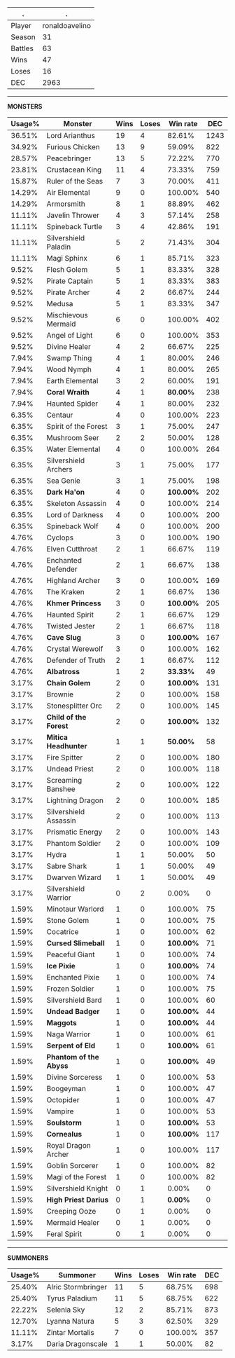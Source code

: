 .|.
|-|-
Player|ronaldoavelino
Season|31
Battles|63
Wins|47
Loses|16
DEC|2963

---
**MONSTERS**

Usage%|Monster|Wins|Loses|Win rate|DEC|
-|-|-|-|-|-|
36.51%|Lord Arianthus|19|4|82.61%|1243|
34.92%|Furious Chicken|13|9|59.09%|822|
28.57%|Peacebringer|13|5|72.22%|770|
23.81%|Crustacean King|11|4|73.33%|759|
15.87%|Ruler of the Seas|7|3|70.00%|411|
14.29%|Air Elemental|9|0|100.00%|540|
14.29%|Armorsmith|8|1|88.89%|462|
11.11%|Javelin Thrower|4|3|57.14%|258|
11.11%|Spineback Turtle|3|4|42.86%|191|
11.11%|Silvershield Paladin|5|2|71.43%|304|
11.11%|Magi Sphinx|6|1|85.71%|323|
9.52%|Flesh Golem|5|1|83.33%|328|
9.52%|Pirate Captain|5|1|83.33%|383|
9.52%|Pirate Archer|4|2|66.67%|244|
9.52%|Medusa|5|1|83.33%|347|
9.52%|Mischievous Mermaid|6|0|100.00%|402|
9.52%|Angel of Light|6|0|100.00%|353|
9.52%|Divine Healer|4|2|66.67%|225|
7.94%|Swamp Thing|4|1|80.00%|246|
7.94%|Wood Nymph|4|1|80.00%|265|
7.94%|Earth Elemental|3|2|60.00%|191|
7.94%|**Coral Wraith**|4|1|**80.00%**|238|
7.94%|Haunted Spider|4|1|80.00%|232|
6.35%|Centaur|4|0|100.00%|223|
6.35%|Spirit of the Forest|3|1|75.00%|247|
6.35%|Mushroom Seer|2|2|50.00%|128|
6.35%|Water Elemental|4|0|100.00%|264|
6.35%|Silvershield Archers|3|1|75.00%|177|
6.35%|Sea Genie|3|1|75.00%|198|
6.35%|**Dark Ha'on**|4|0|**100.00%**|202|
6.35%|Skeleton Assassin|4|0|100.00%|214|
6.35%|Lord of Darkness|4|0|100.00%|200|
6.35%|Spineback Wolf|4|0|100.00%|200|
4.76%|Cyclops|3|0|100.00%|190|
4.76%|Elven Cutthroat|2|1|66.67%|119|
4.76%|Enchanted Defender|2|1|66.67%|138|
4.76%|Highland Archer|3|0|100.00%|169|
4.76%|The Kraken|2|1|66.67%|136|
4.76%|**Khmer Princess**|3|0|**100.00%**|205|
4.76%|Haunted Spirit|2|1|66.67%|129|
4.76%|Twisted Jester|2|1|66.67%|118|
4.76%|**Cave Slug**|3|0|**100.00%**|167|
4.76%|Crystal Werewolf|3|0|100.00%|162|
4.76%|Defender of Truth|2|1|66.67%|112|
4.76%|**Albatross**|1|2|**33.33%**|49|
3.17%|**Chain Golem**|2|0|**100.00%**|131|
3.17%|Brownie|2|0|100.00%|158|
3.17%|Stonesplitter Orc|2|0|100.00%|145|
3.17%|**Child of the Forest**|2|0|**100.00%**|132|
3.17%|**Mitica Headhunter**|1|1|**50.00%**|58|
3.17%|Fire Spitter|2|0|100.00%|180|
3.17%|Undead Priest|2|0|100.00%|118|
3.17%|Screaming Banshee|2|0|100.00%|122|
3.17%|Lightning Dragon|2|0|100.00%|185|
3.17%|Silvershield Assassin|2|0|100.00%|113|
3.17%|Prismatic Energy|2|0|100.00%|143|
3.17%|Phantom Soldier|2|0|100.00%|109|
3.17%|Hydra|1|1|50.00%|50|
3.17%|Sabre Shark|1|1|50.00%|49|
3.17%|Dwarven Wizard|1|1|50.00%|49|
3.17%|Silvershield Warrior|0|2|0.00%|0|
1.59%|Minotaur Warlord|1|0|100.00%|75|
1.59%|Stone Golem|1|0|100.00%|75|
1.59%|Cocatrice|1|0|100.00%|62|
1.59%|**Cursed Slimeball**|1|0|**100.00%**|71|
1.59%|Peaceful Giant|1|0|100.00%|74|
1.59%|**Ice Pixie**|1|0|**100.00%**|74|
1.59%|Enchanted Pixie|1|0|100.00%|74|
1.59%|Frozen Soldier|1|0|100.00%|75|
1.59%|Silvershield Bard|1|0|100.00%|60|
1.59%|**Undead Badger**|1|0|**100.00%**|44|
1.59%|**Maggots**|1|0|**100.00%**|44|
1.59%|Naga Warrior|1|0|100.00%|61|
1.59%|**Serpent of Eld**|1|0|**100.00%**|61|
1.59%|**Phantom of the Abyss**|1|0|**100.00%**|49|
1.59%|Divine Sorceress|1|0|100.00%|53|
1.59%|Boogeyman|1|0|100.00%|47|
1.59%|Octopider|1|0|100.00%|47|
1.59%|Vampire|1|0|100.00%|53|
1.59%|**Soulstorm**|1|0|**100.00%**|53|
1.59%|**Cornealus**|1|0|**100.00%**|117|
1.59%|Royal Dragon Archer|1|0|100.00%|117|
1.59%|Goblin Sorcerer|1|0|100.00%|82|
1.59%|Magi of the Forest|1|0|100.00%|82|
1.59%|Silvershield Knight|0|1|0.00%|0|
1.59%|**High Priest Darius**|0|1|**0.00%**|0|
1.59%|Creeping Ooze|0|1|0.00%|0|
1.59%|Mermaid Healer|0|1|0.00%|0|
1.59%|Feral Spirit|0|1|0.00%|0|

---
**SUMMONERS**

Usage%|Summoner|Wins|Loses|Win rate|DEC|
-|-|-|-|-|-|
25.40%|Alric Stormbringer|11|5|68.75%|698|
25.40%|Tyrus Paladium|11|5|68.75%|622|
22.22%|Selenia Sky|12|2|85.71%|873|
12.70%|Lyanna Natura|5|3|62.50%|329|
11.11%|Zintar Mortalis|7|0|100.00%|357|
3.17%|Daria Dragonscale|1|1|50.00%|82|
